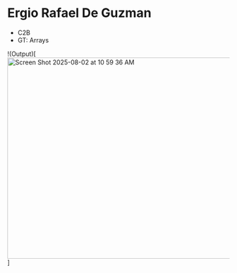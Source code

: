 # Ergio Rafael De Guzman
- C2B
- GT: Arrays

!(Output)[<img width="1280" height="455" alt="Screen Shot 2025-08-02 at 10 59 36 AM" src="https://github.com/user-attachments/assets/de2b261a-6e3b-4b31-925e-ef7549278136" />]
